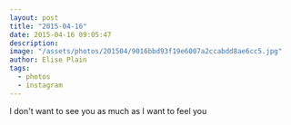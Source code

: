 ```yaml
---
layout: post
title: "2015-04-16"
date: 2015-04-16 09:05:47
description: 
image: "/assets/photos/201504/9016bbd93f19e6007a2ccabdd8ae6cc5.jpg"
author: Elise Plain
tags: 
  - photos
  - instagram
---
```


I don&#39;t want to see you as much as I want to feel you
<p></p>
